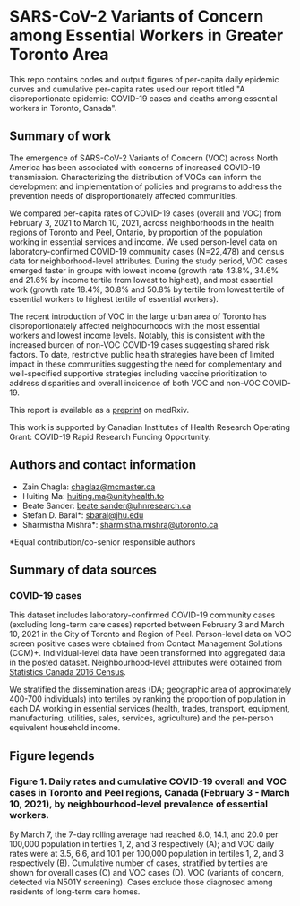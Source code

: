 # SARS-CoV-2 Variants of Concern among Essential Workers in Greater Toronto Area
This repo contains codes and output figures of per-capita daily epidemic curves and cumulative per-capita rates used our report titled "A disproportionate epidemic: COVID-19 cases and deaths among essential workers in Toronto, Canada".

## Summary of work
The emergence of SARS-CoV-2 Variants of Concern (VOC) across North America has been associated with concerns of increased COVID-19 transmission.  Characterizing the distribution of VOCs can inform the development and implementation of policies and programs to address the prevention needs of disproportionately affected communities. 

We compared per-capita rates of COVID-19 cases (overall and VOC) from February 3, 2021 to March 10, 2021, across neighborhoods in the health regions of Toronto and Peel, Ontario, by proportion of the population working in essential services and income. We used person-level data on laboratory-confirmed COVID-19 community cases (N=22,478) and census data for neighborhood-level attributes. During the study period, VOC cases emerged faster in groups with lowest income (growth rate 43.8%, 34.6% and 21.6% by income tertile from lowest to highest), and most essential work (growth rate 18.4%, 30.8% and 50.8% by tertile from lowest tertile of essential workers to highest tertile of essential workers).

The recent introduction of VOC in the large urban area of Toronto has disproportionately affected neighbourhoods with the most essential workers and lowest income levels.  Notably, this is consistent with the increased burden of non-VOC COVID-19 cases suggesting shared risk factors.  To date, restrictive public health strategies have been of limited impact in these communities suggesting the need for complementary and well-specified supportive strategies including vaccine prioritization to address disparities and overall incidence of both VOC and non-VOC COVID-19.

This report is available as a [preprint](https://www.medrxiv.org/content/10.1101/2021.03.22.21254127v1.full.pdf+html) on medRxiv.

This work is supported by Canadian Institutes of Health Research Operating Grant: COVID-19 Rapid Research Funding Opportunity.

## Authors and contact information
* Zain Chagla: [chaglaz@mcmaster.ca](mailto:chaglaz@mcmaster.ca)
* Huiting Ma: [huiting.ma@unityhealth.to](mailto:huiting.ma@unityhealth.to)
* Beate Sander: [beate.sander@uhnresearch.ca](mailto:beate.sander@uhnresearch.ca)
* Stefan D. Baral*: [sbaral@jhu.edu](mailto:sbaral@jhu.edu)
* Sharmistha Mishra*: [sharmistha.mishra@utoronto.ca](mailto:sharmistha.mishra@utoronto.ca)

*Equal contribution/co-senior responsible authors

## Summary of data sources
### COVID-19 cases
This dataset includes laboratory-confirmed COVID-19 community cases (excluding long-term care cases) reported between February 3 and March 10, 2021 in the City of Toronto and Region of Peel. Person-level data on VOC screen positive cases were obtained from Contact Management Solutions (CCM)+. Individual-level data have been transformed into aggregated data in the posted dataset. Neighbourhood-level attributes were obtained from [Statistics Canada 2016 Census](https://www12.statcan.gc.ca/census-recensement/2016/dp-pd/index-eng.cfm).

We stratified the dissemination areas (DA; geographic area of approximately 400-700 individuals) into tertiles by ranking the proportion of population in each DA working in essential services (health, trades, transport, equipment, manufacturing, utilities, sales, services, agriculture) and the per-person equivalent household income.

## Figure legends
### Figure 1. Daily rates and cumulative COVID-19 overall and VOC cases in Toronto and Peel regions, Canada (February 3 - March 10, 2021), by neighbourhood-level prevalence of essential workers.
By March 7, the 7-day rolling average had reached 8.0, 14.1, and 20.0 per 100,000 population in tertiles 1, 2, and 3 respectively (A); and VOC daily rates were at 3.5, 6.6, and 10.1 per 100,000 population in tertiles 1, 2, and 3 respectively (B). Cumulative number of cases, stratified by tertiles are shown for overall cases (C) and VOC cases (D). VOC (variants of concern, detected via N501Y screening). Cases exclude those diagnosed among residents of long-term care homes.
